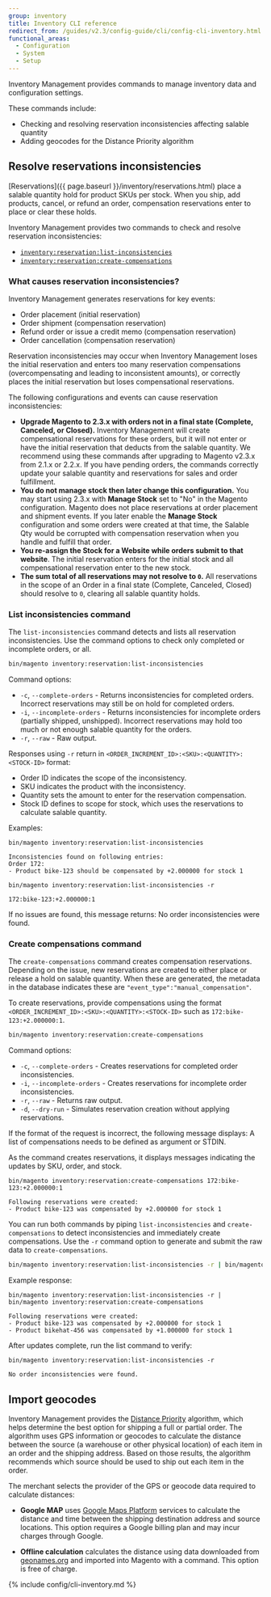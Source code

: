 ```yaml
---
group: inventory
title: Inventory CLI reference
redirect_from: /guides/v2.3/config-guide/cli/config-cli-inventory.html
functional_areas:
  - Configuration
  - System
  - Setup
---
```


Inventory Management provides commands to manage inventory data and configuration settings.

These commands include:

- Checking and resolving reservation inconsistencies affecting salable quantity
- Adding geocodes for the Distance Priority algorithm

## Resolve reservations inconsistencies

[Reservations]({{ page.baseurl }}/inventory/reservations.html) place a salable quantity hold for product SKUs per stock. When you ship, add products, cancel, or refund an order, compensation reservations enter to place or clear these holds.

Inventory Management provides two commands to check and resolve reservation inconsistencies:

- [`inventory:reservation:list-inconsistencies`](#list-inconsistencies-command)
- [`inventory:reservation:create-compensations`](#create-compensations-command)

### What causes reservation inconsistencies?

Inventory Management generates reservations for key events:

- Order placement (initial reservation)
- Order shipment (compensation reservation)
- Refund order or issue a credit memo (compensation reservation)
- Order cancellation (compensation reservation)

Reservation inconsistencies may occur when Inventory Management loses the initial reservation and enters too many reservation compensations (overcompensating and leading to inconsistent amounts), or correctly places the initial reservation but loses compensational reservations.

The following configurations and events can cause reservation inconsistencies:

- **Upgrade Magento to 2.3.x with orders not in a final state (Complete, Canceled, or Closed).** Inventory Management will create compensational reservations for these orders, but it will not enter or have the initial reservation that deducts from the salable quantity. We recommend using these commands after upgrading to Magento v2.3.x from 2.1.x or 2.2.x. If you have pending orders, the commands correctly update your salable quantity and reservations for sales and order fulfillment.
- **You do not manage stock then later change this configuration.** You may start using 2.3.x with **Manage Stock** set to "No" in the Magento configuration. Magento does not place reservations at order placement and shipment events. If you later enable the **Manage Stock** configuration and some orders were created at that time, the Salable Qty would be corrupted with compensation reservation when you handle and fulfill that order.
- **You re-assign the Stock for a Website while orders submit to that website**. The initial reservation enters for the initial stock and all compensational reservation enter to the new stock.
- **The sum total of all reservations may not resolve to `0`.** All reservations in the scope of an Order in a final state (Complete, Canceled, Closed) should resolve to `0`, clearing all salable quantity holds.

### List inconsistencies command

The `list-inconsistencies` command detects and lists all reservation inconsistencies. Use the command options to check only completed or incomplete orders, or all.

```bash
bin/magento inventory:reservation:list-inconsistencies
```

Command options:

- `-c`, `--complete-orders` - Returns inconsistencies for completed orders. Incorrect reservations may still be on hold for completed orders.
- `-i`, `--incomplete-orders` - Returns inconsistencies for incomplete orders (partially shipped, unshipped). Incorrect reservations may hold too much or not enough salable quantity for the orders.
- `-r`, `--raw` - Raw output.

Responses using `-r` return in `<ORDER_INCREMENT_ID>:<SKU>:<QUANTITY>:<STOCK-ID>` format:

- Order ID indicates the scope of the inconsistency.
- SKU indicates the product with the inconsistency.
- Quantity sets the amount to enter for the reservation compensation.
- Stock ID defines to scope for stock, which uses the reservations to calculate salable quantity.

Examples:

```terminal
bin/magento inventory:reservation:list-inconsistencies

Inconsistencies found on following entries:
Order 172:
- Product bike-123 should be compensated by +2.000000 for stock 1
```

```terminal
bin/magento inventory:reservation:list-inconsistencies -r

172:bike-123:+2.000000:1
```

If no issues are found, this message returns: No order inconsistencies were found.

### Create compensations command

The `create-compensations` command creates compensation reservations. Depending on the issue, new reservations are created to either place or release a hold on salable quantity. When these are generated, the metadata in the database indicates these are `"event_type":"manual_compensation"`.

To create reservations, provide compensations using the format `<ORDER_INCREMENT_ID>:<SKU>:<QUANTITY>:<STOCK-ID>` such as `172:bike-123:+2.000000:1`.

```bash
bin/magento inventory:reservation:create-compensations
```

Command options:

- `-c`, `--complete-orders` - Creates reservations for completed order inconsistencies.
- `-i`, `--incomplete-orders` - Creates reservations for incomplete order inconsistencies.
- `-r`, `--raw` - Returns raw output.
- `-d`, `--dry-run` - Simulates reservation creation without applying reservations.

If the format of the request is incorrect, the following message displays: A list of compensations needs to be defined as argument or STDIN.

As the command creates reservations, it displays messages indicating the updates by SKU, order, and stock.

```terminal
bin/magento inventory:reservation:create-compensations 172:bike-123:+2.000000:1

Following reservations were created:
- Product bike-123 was compensated by +2.000000 for stock 1
```

You can run both commands by piping `list-inconsistencies` and `create-compensations` to detect inconsistencies and immediately create compensations. Use the `-r` command option to generate and submit the raw data to `create-compensations`.

```bash
bin/magento inventory:reservation:list-inconsistencies -r | bin/magento inventory:reservation:create-compensations
```

Example response:

```terminal
bin/magento inventory:reservation:list-inconsistencies -r | bin/magento inventory:reservation:create-compensations

Following reservations were created:
- Product bike-123 was compensated by +2.000000 for stock 1
- Product bikehat-456 was compensated by +1.000000 for stock 1
```

After updates complete, run the list command to verify:

```terminal
bin/magento inventory:reservation:list-inconsistencies -r

No order inconsistencies were found.
```

## Import geocodes

Inventory Management provides the [Distance Priority](https://docs.magento.com/m2/ce/user_guide/catalog/inventory-configure-distance-priority.html) algorithm, which helps determine the best option for shipping a full or partial order. The algorithm uses GPS information or geocodes to calculate the distance between the source (a warehouse or other physical location) of each item in an order and the shipping address. Based on those results, the algorithm recommends which source should be used to ship out each item in the order.

The merchant selects the provider of the GPS or geocode data required to calculate distances:

* **Google MAP** uses [Google Maps Platform](https://cloud.google.com/maps-platform) services to calculate the distance and time between the shipping destination address and source locations. This option requires a Google billing plan and may incur charges through Google.

* **Offline calculation** calculates the distance using data downloaded from [geonames.org](https://www.geonames.org/) and imported into Magento with a command. This option is free of charge.


{% include config/cli-inventory.md %}
